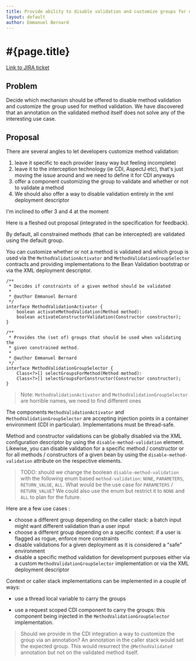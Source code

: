 ```yaml
---
title: Provide ability to disable validation and customize groups for method/constructor validation
layout: default
author: Emmanuel Bernard
---
```


# #{page.title}

[Link to JIRA ticket][jira]  

## Problem

Decide which mechanism should be offered to disable method validation and
customize the group used for method validation.
We have discovered that an annotation on the validated method itself does
not solve any of the interesting use case.

## Proposal

There are several angles to let developers customize method validation:

1. leave it specific to each provider (easy way but feeling incomplete)
2. leave it to the interception technology (ie CDI, AspectJ etc), that's just moving the issue around and we need to define it for CDI anyways
3. offer a component customizing the group to validate and whether or not to validate a method
4. We should also offer a way to disable validation entirely in the xml deployment descriptor

I'm inclined to offer 3 and 4 at the moment

Here is a fleshed out proposal (integrated in the specification for feedback).

By default, all constrained methods (that can be intercepted) are validated using the
default group.

You can customize whether or not a method is validated and which group is used via
the `MethodValidationActivator` and `MethodValidationGroupSelector` contracts and providing
implementations to the Bean Validation bootstrap or via the XML deployment descriptor.

    /**
     * Decides if constraints of a given method should be validated
     * 
     * @author Emmanuel Bernard
     */
    interface MethodValidationActivator {
        boolean activateMethodValidation(Method method):
        boolean activateConstructorValidation(Constructor constructor);
    }

    /**
     * Provides the (set of) groups that should be used when validating the
     * given constrained method.
     * 
     * @author Emmanuel Bernard
     */
    interface MethodValidationGroupSelector {
        Class<?>[] selectGroupsForMethod(Method method):
        Class<?>[] selectGroupsForConstructor(Constructor constructor);
    }

> Note: `MethodValidationActivator` and `MethodValidationGroupSelector` are horrible
> names, we need to find different ones

The components `MethodValidationActivator` and `MethodValidationGroupSelector` are accepting
injection points in a container environment (CDI in particular). Implementations must be thread-safe.

Method and constructor validations can be globally disabled via the XML configuration descriptor by
using the `disable-method-validation` element. Likewise, you can disable validation for a specific
method / constructor or for all methods / constructors of a given bean by using the
`disable-method-validation` attribute on the respective elements.

> TODO: should we change the boolean `disable-method-validation` with the following enum based
> `method-validation`: `NONE`, `PARAMETERS`, `RETURN_VALUE`, `ALL`. What would be the use case
> for `PARAMETERS` / `RETURN_VALUE`? We could also use the enum but restrict it to `NONE` and
> `ALL` to plan for the future.

Here are a few use cases :

- choose a different group depending on the caller stack: a batch input might want different validation than a user input
- choose a different group depending on a specific context: if a user is flagged as rogue, enforce more constraints
- disable validations for a given deployment as it is considered a "safe" environment
- disable a specific method validation for development purposes either via a custom
  `MethodValidationGroupSelector` implementation or via the XML deployment descriptor

Context or caller stack implementations can be implemented in a couple of ways:

- use a thread local variable to carry the groups

- use a request scoped CDI component to carry the groups: this component being injected in the
  `MethodValidationGroupSelector` implementation.

> Should we provide in the CDI integration a way to customize the group via an annotation?
> An annotation in the caller stack would set the expected group. This would resurrect the
> `@MethodValidated` annotation but not on the validated method itself.

[jira]: https://hibernate.onjira.com/browse/BVAL-314
